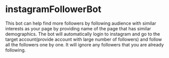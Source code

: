 # instagramFollowerBot
This bot can help find more followers by following audience with similar interests as your page by providing name of the page that has similar demographics. The bot will automatically login to instagram and go to the target account(provide account with large number of followers) and follow all the followers one by one. It will ignore any followers that you are already following.
